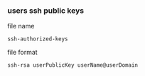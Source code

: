 <!--

    Copyright (C) 2011-2013 Barchart, Inc. <http://www.barchart.com/>

    All rights reserved. Licensed under the OSI BSD License.

    http://www.opensource.org/licenses/bsd-license.php

-->
### users ssh public keys

file name
```
ssh-authorized-keys
```

file format
```
ssh-rsa userPublicKey userName@userDomain
```
